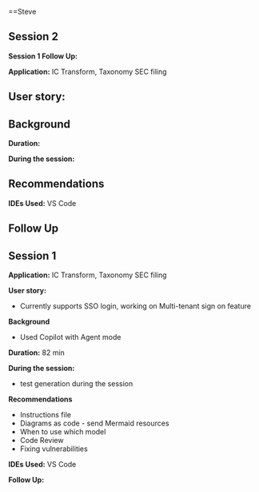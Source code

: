 ==Steve

## Session 2

**Session 1 Follow Up:**

**Application:** IC Transform, Taxonomy SEC filing 

**User story:** 
- 

**Background**
- 

**Duration:** 

**During the session:** 

**Recommendations**
- 

**IDEs Used:** VS Code

**Follow Up**
- 
## Session 1

**Application:** IC Transform, Taxonomy SEC filing 

**User story:** 
- Currently supports SSO login, working on Multi-tenant sign on feature

**Background**
- Used Copilot with Agent mode

**Duration:** 82 min

**During the session:** 
- test generation during the session

**Recommendations**
- Instructions file
- Diagrams as code - send Mermaid resources
- When to use which model
- Code Review 
- Fixing vulnerabilities

**IDEs Used:** VS Code

**Follow Up:**